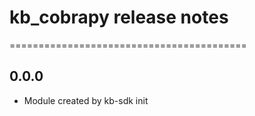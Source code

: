 # kb_cobrapy release notes
=========================================

0.0.0
-----
* Module created by kb-sdk init
